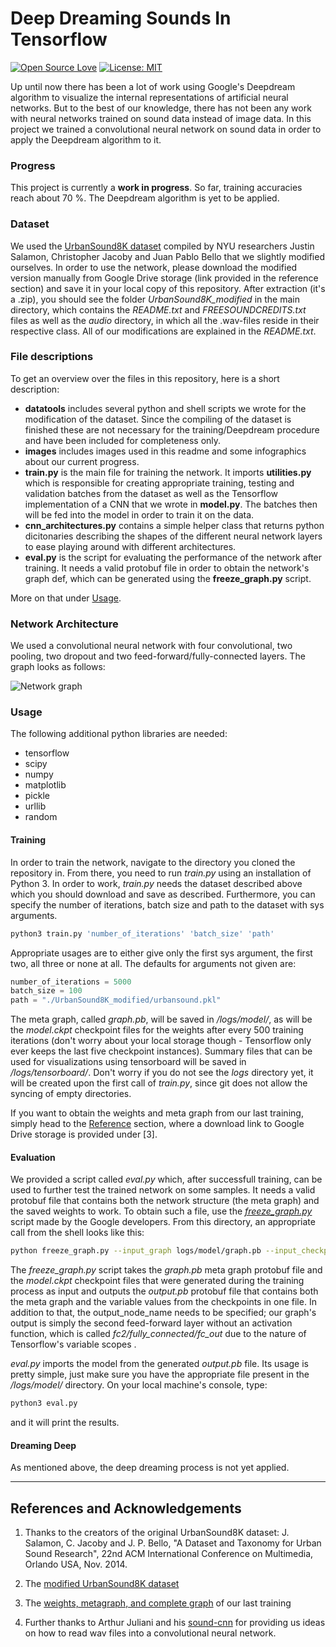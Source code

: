 # Deep Dreaming Sounds In Tensorflow

[![Open Source Love](https://badges.frapsoft.com/os/v2/open-source.svg?v=103)](https://github.com/ellerbrock/open-source-badges/)
[![License: MIT](https://img.shields.io/badge/License-MIT-yellow.svg)](https://opensource.org/licenses/MIT)

Up until now there has been a lot of work using Google's Deepdream algorithm to visualize the internal representations of artificial neural networks. But to the best of our knowledge, there has not been any work with neural networks trained on sound data instead of image data. In this project we trained a convolutional neural network on sound data in order to apply the Deepdream algorithm to it.

### Progress

This project is currently a __work in progress__. So far, training accuracies reach about 70 %. The Deepdream algorithm is yet to be applied.

### Dataset

We used the [UrbanSound8K dataset](https://serv.cusp.nyu.edu/projects/urbansounddataset/urbansound8k.html) compiled by NYU researchers Justin Salamon, Christopher Jacoby and Juan Pablo Bello that we slightly modified ourselves. 
In order to use the network, please download the modified version manually from Google Drive storage (link provided in the reference section) and save it in your local copy of this repository. After extraction (it's a .zip), you should see the folder *UrbanSound8K_modified* in the main directory, which contains the *README.txt* and *FREESOUNDCREDITS.txt* files as well as the *audio* directory, in which all the .wav-files reside in their respective class. All of our modifications are explained in the *README.txt*.

### File descriptions

To get an overview over the files in this repository, here is a short description:

+ __datatools__ includes several python and shell scripts we wrote for the modification of the dataset. Since the compiling of the dataset is finished these are not necessary for the training/Deepdream procedure and have been included for completeness only.
+ __images__ includes images used in this readme and some infographics about our current progress.
+ __train.py__ is the main file for training the network. It imports __utilities.py__ which is responsible for creating appropriate training, testing and validation batches from the dataset as well as the Tensorflow implementation of a CNN that we wrote in __model.py__. The batches then will be fed into the model in order to train it on the data.
+ __cnn_architectures.py__ contains a simple helper class that returns python dicitonaries describing the shapes of the different neural network layers to ease playing around with different architectures.
+ __eval.py__ is the script for evaluating the performance of the network after training. It needs a valid protobuf file in order to obtain the network's graph def, which can be generated using the __freeze_graph.py__ script.

More on that under [Usage](#usage).

### Network Architecture

We used a convolutional neural network with four convolutional, two pooling, two dropout and two feed-forward/fully-connected layers. The graph looks as follows:

![Network graph](https://raw.githubusercontent.com/verrannt/deepdreaming-sounds-tensorflow/master/images/graph_2017-07-26_r2.png)

### Usage

The following additional python libraries are needed:
+ tensorflow
+ scipy
+ numpy
+ matplotlib
+ pickle
+ urllib
+ random

#### Training

In order to train the network, navigate to the directory you cloned the repository in. From there, you need to run _train.py_ using an installation of Python 3. In order to work, _train.py_ needs the dataset described above which you should download and save as described. Furthermore, you can specify the number of iterations, batch size and path to the dataset with sys arguments.

```bash
python3 train.py 'number_of_iterations' 'batch_size' 'path'
```

Appropriate usages are to either give only the first sys argument, the first two, all three or none at all. The defaults for arguments not given are:

```python
number_of_iterations = 5000
batch_size = 100
path = "./UrbanSound8K_modified/urbansound.pkl"
```

The meta graph, called *graph.pb*, will be saved in */logs/model/*, as will be the *model.ckpt* checkpoint files for the weights after every 500 training iterations (don't worry about your local storage though - Tensorflow only ever keeps the last five checkpoint instances). Summary files that can be used for visualizations using tensorboard will be saved in */logs/tensorboard/*. Don't worry if you do not see the *logs* directory yet, it will be created upon the first call of *train.py*, since git does not allow the syncing of empty directories.

If you want to obtain the weights and meta graph from our last training, simply head to the [Reference](#references) section, where a download link to Google Drive storage is provided under [3]. 

#### Evaluation

We provided a script called *eval.py* which, after successfull training, can be used to further test the trained network on some samples. It needs a valid protobuf file that contains both the network structure (the meta graph) and the saved weights to work. To obtain such a file, use the [*freeze_graph.py*](https://github.com/tensorflow/tensorflow/blob/master/tensorflow/python/tools/freeze_graph.py) script made by the Google developers. From this directory, an appropriate call from the shell looks like this:

```bash
python freeze_graph.py --input_graph logs/model/graph.pb --input_checkpoint logs/model/model.ckpt --input_binary True --output_graph logs/model/output.pb --output_node_names fc2/fully_connected/fc_out
```

The *freeze_graph.py* script takes the *graph.pb* meta graph protobuf file and the *model.ckpt* checkpoint files that were generated during the training process as input and outputs the *output.pb* protobuf file that contains both the meta graph and the variable values from the checkpoints in one file. In addition to that, the output_node_name needs to be specified; our graph's output is simply the second feed-forward layer without an activation function, which is called *fc2/fully_connected/fc_out* due to the nature of Tensorflow's variable scopes .

*eval.py* imports the model from the generated *output.pb* file. Its usage is pretty simple, just make sure you have the appropriate file present in the */logs/model/* directory. On your local machine's console, type:

```bash
python3 eval.py 
```

and it will print the results.

#### Dreaming Deep

As mentioned above, the deep dreaming process is not yet applied. 

---

## References and Acknowledgements

1. Thanks to the creators of the original UrbanSound8K dataset: J. Salamon, C. Jacoby and J. P. Bello, "A Dataset and Taxonomy for Urban Sound Research", 22nd ACM International Conference on Multimedia, Orlando USA, Nov. 2014.

2. The [modified UrbanSound8K dataset](https://drive.google.com/open?id=0B1Lthv7SdgIbbzJqVHk4U3ZWWHM)

3. The [weights, metagraph, and complete graph]() of our last training

4. Further thanks to Arthur Juliani and his [sound-cnn](https://github.com/awjuliani/sound-cnn) for providing us ideas on how to read wav files into a convolutional neural network.
